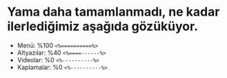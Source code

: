 # Yama daha tamamlanmadı, ne kadar ilerlediğimiz aşağıda gözüküyor.
- Menü:        %100       `<%==========%>`
- Altyazılar:  %40        `<%====------%>`
- Videolar:    %0         `<%----------%>`
- Kaplamalar:  %0         `<%----------%>`
